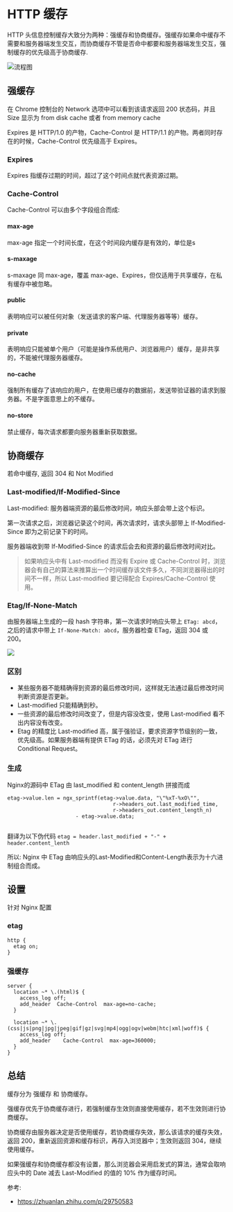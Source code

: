 # HTTP 缓存

HTTP 头信息控制缓存大致分为两种：强缓存和协商缓存。强缓存如果命中缓存不需要和服务器端发生交互，而协商缓存不管是否命中都要和服务器端发生交互，强制缓存的优先级高于协商缓存.

![流程图](./images/httpCache.png)

## 强缓存

在 Chrome 控制台的 Network 选项中可以看到该请求返回 200 状态码，并且 Size 显示为 from disk cache 或者 from memory cache

Expires 是 HTTP/1.0 的产物，Cache-Control 是 HTTP/1.1 的产物。两者同时存在的时候，Cache-Control 优先级高于 Expires。

### Expires

Expires 指缓存过期的时间，超过了这个时间点就代表资源过期。

### Cache-Control

Cache-Control 可以由多个字段组合而成:

#### max-age

max-age 指定一个时间长度，在这个时间段内缓存是有效的，单位是s

#### s-maxage

s-maxage 同 max-age，覆盖 max-age、Expires，但仅适用于共享缓存，在私有缓存中被忽略。

#### public

表明响应可以被任何对象（发送请求的客户端、代理服务器等等）缓存。

#### private

表明响应只能被单个用户（可能是操作系统用户、浏览器用户）缓存，是非共享的，不能被代理服务器缓存。

#### no-cache

强制所有缓存了该响应的用户，在使用已缓存的数据前，发送带验证器的请求到服务器。不是字面意思上的不缓存。

#### no-store

禁止缓存，每次请求都要向服务器重新获取数据。

## 协商缓存

若命中缓存, 返回 304 和 Not Modified

### Last-modified/If-Modified-Since

Last-modified: 服务器端资源的最后修改时间，响应头部会带上这个标识。

第一次请求之后，浏览器记录这个时间，再次请求时，请求头部带上 If-Modified-Since 即为之前记录下的时间。

服务器端收到带 If-Modified-Since 的请求后会去和资源的最后修改时间对比。

> 如果响应头中有 Last-modified 而没有 Expire 或 Cache-Control 时，浏览器会有自己的算法来推算出一个时间缓存该文件多久，不同浏览器得出的时间不一样，所以 Last-modified 要记得配合 Expires/Cache-Control 使用。

### Etag/If-None-Match

由服务器端上生成的一段 hash 字符串，第一次请求时响应头带上 `ETag: abcd`，之后的请求中带上 `If-None-Match: abcd`，服务器检查 ETag，返回 304 或 200。

![](./images/etag.png)

### 区别

- 某些服务器不能精确得到资源的最后修改时间，这样就无法通过最后修改时间判断资源是否更新。
- Last-modified 只能精确到秒。
- 一些资源的最后修改时间改变了，但是内容没改变，使用 Last-modified 看不出内容没有改变。
- Etag 的精度比 Last-modified 高，属于强验证，要求资源字节级别的一致，优先级高。如果服务器端有提供 ETag 的话，必须先对 ETag 进行 Conditional Request。

### 生成

Nginx的源码中 ETag 由 last_modified 和 content_length 拼接而成

```
etag->value.len = ngx_sprintf(etag->value.data, "\"%xT-%xO\"",
                                  r->headers_out.last_modified_time,
                                  r->headers_out.content_length_n)
                      - etag->value.data;
                      
```

翻译为以下伪代码 `etag = header.last_modified + "-" + header.content_lenth`

所以: Nginx 中 ETag 由响应头的Last-Modified和Content-Length表示为十六进制组合而成。

## 设置

针对 Nginx 配置

### etag

```
http {
  etag on;
}
```

### 强缓存

```
server {
  location ~* \.(html)$ {
    access_log off;
    add_header  Cache-Control  max-age=no-cache;
  }
 
  location ~* \.(css|js|png|jpg|jpeg|gif|gz|svg|mp4|ogg|ogv|webm|htc|xml|woff)$ {
    access_log off;
    add_header    Cache-Control  max-age=360000;
  }
}
```

## 总结

缓存分为 强缓存 和 协商缓存。

强缓存优先于协商缓存进行，若强制缓存生效则直接使用缓存，若不生效则进行协商缓存。

协商缓存由服务器决定是否使用缓存，若协商缓存失效，那么该请求的缓存失效，返回 200，重新返回资源和缓存标识，再存入浏览器中；生效则返回 304，继续使用缓存。

如果强缓存和协商缓存都没有设置，那么浏览器会采用启发式的算法，通常会取响应头中的 Date 减去 Last-Modified 的值的 10% 作为缓存时间。

参考:

- https://zhuanlan.zhihu.com/p/29750583
